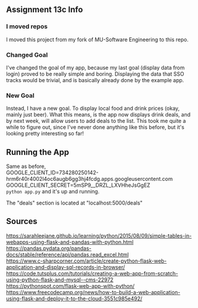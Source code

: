 ## Assignment 13c Info

### I moved repos
I moved this project from my fork of MU-Software Engineering to this repo.

### Changed Goal
I've changed the goal of my app, because my last goal (display data from login) proved to be really
simple and boring. Displaying the data that SSO tracks would be trivial, and is basically already
done by the example app.  

### New Goal
Instead, I have a new goal. To display local food and drink prices (okay,
mainly just beer). What this means, is the app now displays drink deals, and by next week, will
allow users to add deals to the list. This took me quite a while to figure out, since I've never
done anything like this before, but it's looking pretty interesting so far!

## Running the App
Same as before,  
GOOGLE_CLIENT_ID=734280250142-hrm6r40r4002l4oc6augb6gg3hj4fcdg.apps.googleusercontent.com  
GOOGLE_CLIENT_SECRET=5mSP9__DRZL_LXVHheJsGgEZ  
`python app.py`
and it's up and running.

The "deals" section is located at "localhost:5000/deals"

## Sources
https://sarahleejane.github.io/learning/python/2015/08/09/simple-tables-in-webapps-using-flask-and-pandas-with-python.html  
https://pandas.pydata.org/pandas-docs/stable/reference/api/pandas.read_excel.html  
https://www.c-sharpcorner.com/article/create-python-flask-web-application-and-display-sql-records-in-browser/  
https://code.tutsplus.com/tutorials/creating-a-web-app-from-scratch-using-python-flask-and-mysql--cms-22972  
https://pythonspot.com/flask-web-app-with-python/  
https://www.freecodecamp.org/news/how-to-build-a-web-application-using-flask-and-deploy-it-to-the-cloud-3551c985e492/  

